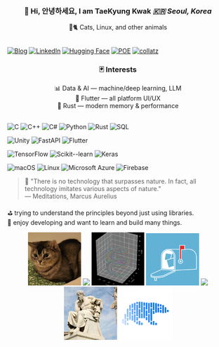 <div align="center">
<h3>👋 Hi, 안녕하세요, I am TaeKyung Kwak  
<i>🇰🇷 Seoul, Korea</i> </h3>
 🐧🐈 Cats, Linux, and other animals 
</div>
<br>

[![Blog](https://img.shields.io/badge/Blog-www.taery.blog-blue?style=flat-square)](https://www.taery.blog)
[![LinkedIn](https://img.shields.io/badge/LinkedIn-kwaktaekyung-blue?style=flat-square&logo=linkedin)](https://www.linkedin.com/in/kwaktaekyung/)
[![Hugging Face](https://img.shields.io/badge/🤗%20Hugging%20Face-Model-yellow)](https://huggingface.co/Taery)
[![POE](https://img.shields.io/badge/POE-visit-blue?style=flat&logo=poe&logoColor=white)](https://poe.com/taery)
[![collatz](https://img.shields.io/badge/collatz-Live%20Site-0078D4?logo=azure-static-web-apps&logoColor=white)](https://polite-bush-02da9d200.1.azurestaticapps.net/)

<div align="center">
 <h3>🃏 Interests</h3>
  📊 Data & AI — machine/deep learning, LLM<br>
  🚀 Flutter — all platform UI/UX<br>
  🦀 Rust — modern memory & performance
</div>
<br>

![C](https://img.shields.io/badge/C-00599C?style=for-the-badge&logo=c&logoColor=white)
![C++](https://img.shields.io/badge/C++-00599C?style=for-the-badge&logo=cplusplus&logoColor=white)
![C#](https://img.shields.io/badge/C%23-239120?style=for-the-badge&logo=csharp&logoColor=white)
![Python](https://img.shields.io/badge/Python-3776AB?style=for-the-badge&logo=python&logoColor=white)
![Rust](https://img.shields.io/badge/Rust-000000?style=for-the-badge&logo=rust&logoColor=white)
![SQL](https://img.shields.io/badge/SQL-4479A1?style=for-the-badge&logo=database&logoColor=white)

![Unity](https://img.shields.io/badge/Unity-000000?style=for-the-badge&logo=unity&logoColor=white)
![FastAPI](https://img.shields.io/badge/FastAPI-009688?style=for-the-badge&logo=fastapi&logoColor=white)
![Flutter](https://img.shields.io/badge/Flutter-02569B?style=for-the-badge&logo=flutter&logoColor=white)

![TensorFlow](https://img.shields.io/badge/TensorFlow-FF6F00?style=for-the-badge&logo=tensorflow&logoColor=white)
![Scikit--learn](https://img.shields.io/badge/Scikit--learn-F7931E?style=for-the-badge&logo=scikitlearn&logoColor=white)
![Keras](https://img.shields.io/badge/Keras-D00000?style=for-the-badge&logo=keras&logoColor=white)

![macOS](https://img.shields.io/badge/macOS-000000?style=for-the-badge&logo=apple&logoColor=white)
![Linux](https://img.shields.io/badge/Linux-FCC624?style=for-the-badge&logo=linux&logoColor=black)
![Microsoft Azure](https://img.shields.io/badge/Microsoft%20Azure-0089D6?logo=msazure&logoColor=white&style=for-the-badge)
![Firebase](https://img.shields.io/badge/Firebase-FFCA28?style=for-the-badge&logo=firebase&logoColor=white)

> 📖 "There is no technology that surpasses nature. In fact, all technology imitates various aspects of nature."<br>
> — Meditations, Marcus Aurelius

⛳︎  trying to understand the principles beyond just using libraries.<br>
🎼  enjoy developing and want to learn and build many things.
<p align="center">
    <img src="assets/cat.jpg" width="24%" /> <img src="assets/sheep.jpg" width="24%" /> <img src="assets/3d_modi.png" width="24%" /> <img src="assets/icon_white.png" width="24%" /> <img src="assets/notebook.JPG" width="24%" /> <img src="assets/socrates.jpg" width="24%" /> <img src="assets/polars.png" width="24%" />
</p>





